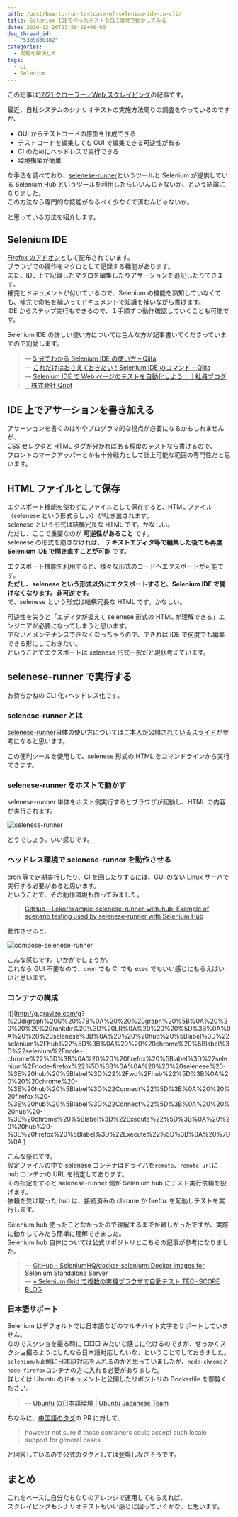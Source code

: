 ```yaml
---
path: /post/how-to-run-testcase-of-selenium-ide-in-cli/
title: Selenium IDEで作ったテストをCLI環境で動かしてみる
date: 2016-12-20T23:50:29+00:00
dsq_thread_id:
  - "5335830382"
categories:
  - 問題を解決した
tags:
  - CI
  - Selenium
---
```


この記事は[12/21 クローラー／Web スクレイピング](http://qiita.com/advent-calendar/2016/crawler)の記事です。

最近、自社システムのシナリオテストの実施方法周りの調査をやっているのですが、

- GUI からテストコードの原型を作成できる
- テストコードを編集しても GUI で編集できる可逆性が有る
- CI のためにヘッドレスで実行できる
- 環境構築が簡単

な手法を調べており、[selenese-runner](https://github.com/vmi/selenese-runner-java)というツールと Selenium が提供している Selenium Hub というツールを利用したらいいんじゃないか、という結論になりました。  
この方法なら専門的な技能がなるべく少なくて済むんじゃないか。

と思っている方法を紹介します。

<!--more-->

## Selenium IDE

[Firefox のアドオン](https://addons.mozilla.org/ja/firefox/addon/selenium-ide/)として配布されています。  
ブラウザでの操作をマクロとして記録する機能があります。  
また、IDE 上で記録したマクロを編集したりアサーションを追記したりできます。  
補完とドキュメントが付いているので、Selenium の機能を熟知していなくても、補完で命名を補いってドキュメントで知識を補いながら書けます。  
IDE からステップ実行もできるので、１手順ずつ動作確認していくことも可能です。

Selenium IDE の詳しい使い方については色んな方が記事書いてくださっていますので割愛します。

> &mdash; [5 分でわかる Selenium IDE の使い方 – Qiita](http://qiita.com/naoqoo2/items/90d382cd9370d3526509)  
> &mdash; [これだけはおさえておきたい！Selenium IDE のコマンド – Qiita](http://qiita.com/oh_rusty_nail/items/c59d4345d5372213128f)  
> &mdash; [Selenium IDE で Web ページのテストを自動化しよう！｜社員ブログ｜株式会社 Qript](http://www.qript.co.jp/blog/technique/1691/)

## IDE 上でアサーションを書き加える

アサーションを書くのはややプログラマ的な視点が必要になるかもしれませんが、  
CSS セレクタと HTML タグが分かればある程度のテストなら書けるので、  
フロントのマークアッパーとかも十分戦力として計上可能な範囲の専門性だと思います。

## HTML ファイルとして保存

エクスポート機能を使わずにファイルとして保存すると、HTML ファイル（selenese という形式らしい）が吐き出されます。  
selenese という形式は結構冗長な HTML です。かなしい。  
ただし、ここで重要なのが **可逆性があること** です。  
selenese の形式を崩さなければ、 **テキストエディタ等で編集した後でも再度 Selenium IDE で開き直すことが可能** です。

エクスポート機能を利用すると、様々な形式のコードへエクスポートが可能です。  
**ただし、selenese という形式以外にエクスポートすると、Selenium IDE で開けなくなります。非可逆です。**  
で、selenese という形式は結構冗長な HTML です。かなしい。

可逆性を失うと「エディタが扱えて selenese 形式の HTML が理解できる」エンジニアが必要になってしまうと思います。  
でないとメンテナンスできなくなっちゃうので、できれば IDE で何度でも編集できる形にしておきたい。  
ということでエクスポートは selenese 形式一択だと現状考えています。

## selenese-runner で実行する

お待ちかねの CLI 化+ヘッドレス化です。

### selenese-runner とは

[selenese-runner](https://github.com/vmi/selenese-runner-java)自体の使い方については[ご本人が公開されているスライド](https://vmi.jp/software/selenium/StudyingSelenium-01/SeleneseRunner-20140118.html)が参考になると思います。

この便利ツールを使用して、selenese 形式の HTML をコマンドラインから実行できます。

### selenese-runner をホストで動かす

selenese-runner 単体をホスト側実行するとブラウザが起動し、HTML の内容が実行されます。

![selenese-runner](/images/2016/12/selenese-runner.gif)

どうでしょう。いい感じです。

### ヘッドレス環境で selenese-runner を動作させる

cron 等で定期実行したり、CI を回したりするには、GUI のない Linux サーバで実行する必要があると思います。  
ということで、その動作環境も作ってみました。

> [GitHub – Leko/example-selenese-runner-with-hub: Example of scenario testing used by selenese-runner with Selenium Hub](https://github.com/Leko/example-selenese-runner-with-hub)

動作させると、

![compose-selenese-runner](/images/2016/12/compose-selenese-runner.gif)

こんな感じです。いかがでしょうか。  
これなら GUI 不要なので、cron でも CI でも exec でもいい感じにもらえばいいと思います。

### コンテナの構成

![](http://g.gravizo.com/g?
%20digraph%20G%20%7B%0A%20%20%20graph%20%5B%0A%20%20%20%20%20rankdir%20%3D%20LR%0A%20%20%20%5D%3B%0A%0A%20%20%20selenese%3B%0A%20%20%20hub%20%5Blabel%3D%22selenium%2Fhub%22%5D%3B%0A%20%20%20chrome%20%5Blabel%3D%22selenium%2Fnode-chrome%22%5D%3B%0A%20%20%20firefox%20%5Blabel%3D%22selenium%2Fnode-firefox%22%5D%3B%0A%0A%20%20%20selenese%20-%3E%20hub%20%5Blabel%3D%22%2Fwd%2Fhub%22%5D%3B%0A%20%20%20chrome%20-%3E%20hub%20%5Blabel%3D%22Connect%22%5D%3B%0A%20%20%20firefox%20-%3E%20hub%20%5Blabel%3D%22Connect%22%5D%3B%0A%20%20%20hub%20-%3E%20chrome%20%5Blabel%3D%22Execute%22%5D%3B%0A%20%20%20hub%20-%3E%20firefox%20%5Blabel%3D%22Execute%22%5D%3B%0A%20%7D%0A
)

こんな感じです。  
設定ファイルの中で selenese コンテナはドライバを`remote`、`remote-url`に hub コンテナの URL を指定してあります。  
その指定をすると selenese-runner 側が Selenium hub にテスト実行依頼を投げます。  
依頼を受け取った hub は、接続済みの chrome か firefox を起動しテストを実行します。

Selenium hub 使ったことなかったので理解するまでが難しかったですが、実際に動かしてみたら簡単に理解できました。  
Selenium hub 自体については公式リポジトリとこちらの記事が参考になりました。

> &mdash; [GitHub – SeleniumHQ/docker-selenium: Docker images for Selenium Standalone Server](https://github.com/SeleniumHQ/docker-selenium)  
> &mdash; [&raquo; Selenium Grid で複数の実機ブラウザで自動テスト TECHSCORE BLOG](http://www.techscore.com/blog/2015/05/10/selenium-grid/)

### 日本語サポート

Selenium はデフォルトでは日本語などのマルチバイト文字をサポートしていません。  
なのでスクショを撮る時に □□□ みたいな感じに化けるのですが、せっかくスクショ撮るようにしたなら日本語対応したいな、ということでしておきました。  
`selenium/hub`側に日本語対応を入れるのかと思っていましたが、`node-chrome`と`node-firefox`コンテナの方に入れる必要がありました。  
詳しくは Ubuntu のドキュメントと公開したリポジトリの Dockerfile を御覧ください。

> &mdash; [Ubuntu の日本語環境 \| Ubuntu Japanese Team](https://www.ubuntulinux.jp/japanese)

ちなみに、[中国語のタグ](https://github.com/SeleniumHQ/docker-selenium/pull/339)の PR に対して、

> however not sure if those containers could accept such locale support for general cases

と回答しているので公式のタグとしては登場しなさそうです。

## まとめ

これをベースに自分たちなりのアレンジで運用してもらえれば、  
スクレイピングもシナリオテストもいい感じに回っていくかな、と思います。
